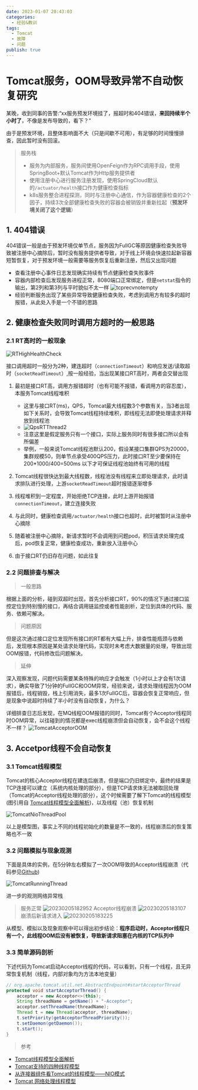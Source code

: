 ```yaml
---
date: 2023-01-07 20:43:03
categories:
  - 经验&教训
tags:
  - Tomcat
  - 故障
  - 问题
publish: true
---
```


# Tomcat服务，OOM导致异常不自动恢复研究

某晚，收到同事的告警:“xx服务预发环境挂了，报超时和404错误，**来回持续半个小时了**，不像是发布导致的，看下？”

由于是预发环境，且整体影响面不大（只是间歇不可用），有足够的时间慢慢排查，因此暂时没有回滚。

> 服务栈
>
> - 服务为内部服务，服务间使用OpenFeign作为RPC调用手段，使用SpringBoot+默认Tomcat作为Http服务提供者
> - 使用注册中心进行服务注册发现，使用SpringCloud默认的```/actuator/health```接口作为健康检查指标
> - k8s服务整合进程探测，同时与注册中心通信，作为容器健康检查的2个因子，持续3次全部健康检查失败的容器会被销毁并重新拉起（**预发环境关闭了这个逻辑**）

## 1. 404错误

404错误一般是由于预发环境仅单节点，服务因为FullGC等原因健康检查失败导致被注册中心摘除后，暂时没有服务提供者导致，对于线上环境会快速拉起新容器短暂恢复，对于预发环境一般需要等服务恢复后重新注册，然后又出现问题

- 查看注册中心事件日志发现确实持续有节点健康检查失败事件
- 容器内部检查后发现服务进程正常，8080端口正常绑定，但是```netstat```指令的输出，第2列和第3列与平时貌似不太一样
![tcprecvnotempty](https://cdn.jsdmirror.com/gh/kkyeer/picbed/tcprecvnotempty.png)
- 经验判断服务出现了某些异常导致健康检查失败，考虑到调用方有较多的超时报错，从此处入手是一个不错的思路

## 2. 健康检查失败同时调用方超时的一般思路

### 2.1 RT高时的一般现象

![RTHighHealthCheck](https://cdn.jsdmirror.com/gh/kkyeer/picbed/RTHighHealthCheck.png)

接口调用超时一般分为2种，建连超时（```connectionTimeout```）和响应发送/读取超时（```socketReadTimeout```）,按一般经验，当出现某接口RT高时，两者会交替出现

1. 最初是接口RT高，调用方报错超时（也有可能不报错，看调用方的容忍度），本服务Tomcat线程堆积
   - 这里与接口RT(ms)，QPS，Tomcat最大线程数3个参数有关，当3者出现如下关系时，会导致Tomcat线程持续堆积，即线程无法即使处理请求并释放到线程池
   - ![QpsRTThread2](https://cdn.jsdmirror.com/gh/kkyeer/picbed/QpsRTThread2.svg)
   - 注意这里是假定服务只有一个接口，实际上服务同时有很多接口所以会有所偏差
   - 举例，一般来说Tomcat线程池默认200，假设某接口集群QPS为20000，集群规模50，则单节点承受400QPS压力，此时接口RT至少要保持在 200*1000/400=500ms 以下才可保证线程池始终有可用的线程

2. Tomcat线程很快达到最大线程数，线程池没有线程来立即处理请求，此时请求排队进行处理，上游```socketReadTimeout```超时报错逐渐增多
3. 线程堆积到一定程度，开始拒绝TCP连接，此时上游开始报错```connectionTimeout```，建立连接失败
4. 与此同时，健康检查调用```/actuator/health```接口也超时，此时被暂时从注册中心摘除
5. 随着被注册中心摘除，新请求暂时不会调用到问题pod，积压请求处理完成后，pod恢复正常，健康检查成功，重新放入注册中心
6. 由于接口RT仍旧存在问题，如此往复

### 2.2 问题排查与解决

> 一般思路

根据上面的分析，碰到双超时出现，首先分析接口RT，90%的情况下通过接口监控定位到特别慢的接口，再结合调用链监控或者性能剖析，定位到具体的代码、服务、依赖可解决。

> 问题原因

但是这次通过接口定位发现所有接口的RT都有大幅上升，排查性能瓶颈与依赖后，发现根本原因是某处请求处理代码，实现时未考虑大数据量的处理，导致出现OOM报错，代码修改后问题解决。

> 延伸

深入观察发现，问题代码需要某条特殊的响应才会触发（1小时以上才会有1次请求），确实导致了1分钟的FullGC和OOM异常，经验来说，请求处理线程因为OOM报错后，线程销毁，栈上引用消失，最多1次FullGC后，容器会恢复正常响应，但是现象中说超时持续了半小时没有自动恢复，为什么？

详细排查日志后发现，在MQ线程OOM报错的同时，Tomcat有个Acceptor线程同时OOM异常，以往碰到的情况都是exec线程崩溃但会自动恢复，会不会这个线程不一样？
![TomcatAcceptorOOM](https://cdn.jsdmirror.com/gh/kkyeer/picbed/TomcatAcceptorOOM.png)

## 3. Accetpor线程不会自动恢复

### 3.1 Tomcat线程模型

Tomcat的核心Acceptor线程在建连后崩溃，但是端口仍旧绑定中，最终的结果是TCP连接可以建立（系统内核处理的部分），但是TCP请求体无法被取回处理（Tomcat的Acceptor线程处理的部分），这个时候需要了解下Tomcat的线程模型(图引用自 [Tomcat线程模型全面解析](https://zhuanlan.zhihu.com/p/555519862))，以及线程（池）恢复机制

![TomcatNioThreadPool](https://cdn.jsdmirror.com/gh/kkyeer/picbed/TomcatNioThreadPool.png)

以上是模型图，事实上不同的线程初始化的数量是不一致的，线程崩溃后的恢复策略也不一致

### 3.2 问题模拟与现象观测

下面是具体的实例，在5分钟左右模拟了一次OOM导致的Acceptor线程崩溃（代码参见[Github](https://github.com/kkyeer/lab/tree/explore/oom_kill_tomcat_acceptor))

![TomcatRunningThread](https://cdn.jsdmirror.com/gh/kkyeer/picbed/TomcatRunningThread.png)

进一步的观测网络异常栈
> 服务正常
![20230205182952](https://cdn.jsdmirror.com/gh/kkyeer/picbed/20230205182952.png)
> Acceptor线程崩溃
![20230205183107](https://cdn.jsdmirror.com/gh/kkyeer/picbed/20230205183107.png)
> 崩溃后新请求进入
![20230205183225](https://cdn.jsdmirror.com/gh/kkyeer/picbed/20230205183225.png)

从模型、模拟以及现象观察中可以得出初步结论：**程序启动时，Acceptor线程只有一个，此线程OOM后没有被恢复，导致新请求阻塞在内核的TCP队列中**

### 3.3 简单源码剖析

下述代码为Tomcat启动Acceptor线程的代码，可以看到，只有一个线程，且无异常恢复机制（线程，内部对象均为方法本地变量）

```Java
// org.apache.tomcat.util.net.AbstractEndpoint#startAcceptorThread
protected void startAcceptorThread() {
    acceptor = new Acceptor<>(this);
    String threadName = getName() + "-Acceptor";
    acceptor.setThreadName(threadName);
    Thread t = new Thread(acceptor, threadName);
    t.setPriority(getAcceptorThreadPriority());
    t.setDaemon(getDaemon());
    t.start();
}
```

> 参考

- [Tomcat线程模型全面解析](https://zhuanlan.zhihu.com/p/555519862)
- [Tomcat支持的四种线程模型](http://uniquezhangqi.top/2018/10/27/Tomcat-Tomcat%E6%94%AF%E6%8C%81%E7%9A%84%E5%9B%9B%E7%A7%8D%E7%BA%BF%E7%A8%8B%E6%A8%A1%E5%9E%8B/)
- [从连接器组件看Tomcat的线程模型——NIO模式](https://www.cnblogs.com/54chensongxia/p/13289174.html)
- [Tomcat 网络处理线程模型](https://www.jianshu.com/p/be9bf92de667)
